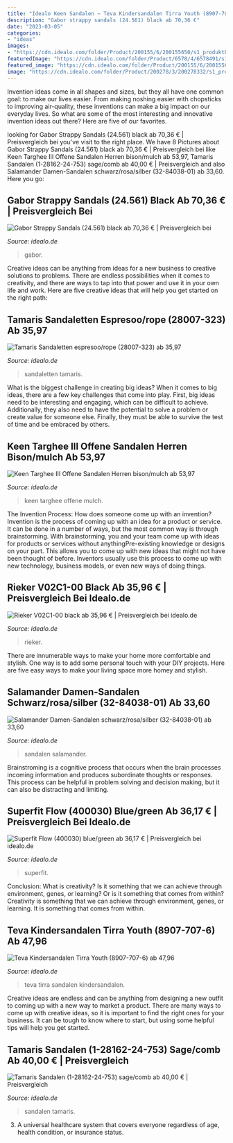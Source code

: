 ```yaml
---
title: "Idealo Keen Sandalen ~ Teva Kindersandalen Tirra Youth (8907-707-6) Ab 47,96"
description: "Gabor strappy sandals (24.561) black ab 70,36 €"
date: "2023-03-05"
categories:
- "ideas"
images:
- "https://cdn.idealo.com/folder/Product/200155/6/200155650/s1_produktbild_max_2/rieker-v02c1-00-black.jpg"
featuredImage: "https://cdn.idealo.com/folder/Product/6578/4/6578491/s1_produktbild_max_11/superfit-flow-400030-blue-green.jpg"
featured_image: "https://cdn.idealo.com/folder/Product/200155/6/200155650/s1_produktbild_max_2/rieker-v02c1-00-black.jpg"
image: "https://cdn.idealo.com/folder/Product/200278/3/200278332/s1_produktbild_max_3/keen-targhee-iii-offene-sandalen-herren-bison-mulch.jpg"
---
```



Invention ideas come in all shapes and sizes, but they all have one common goal: to make our lives easier. From making noshing easier with chopsticks to improving air-quality, these inventions can make a big impact on our everyday lives. So what are some of the most interesting and innovative invention ideas out there? Here are five of our favorites.

	

		
looking for Gabor Strappy Sandals (24.561) black ab 70,36 € | Preisvergleich bei you've visit to the right place. We have 8 Pictures about Gabor Strappy Sandals (24.561) black ab 70,36 € | Preisvergleich bei like Keen Targhee III Offene Sandalen Herren bison/mulch ab 53,97, Tamaris Sandalen (1-28162-24-753) sage/comb ab 40,00 € | Preisvergleich and also Salamander Damen-Sandalen schwarz/rosa/silber (32-84038-01) ab 33,60. Here you go:
		
    
## Gabor Strappy Sandals (24.561) Black Ab 70,36 € | Preisvergleich Bei

<img loading=lazy src="https://cdn.idealo.com/folder/Product/6585/4/6585441/s1_produktbild_max_10/gabor-strappy-sandals-24-561-black.jpg" onerror="this.onerror=null;this.src='https://tse1.mm.bing.net/th?id=OIP.hioN5ME5zH5ikgq7iWkQuAHaGS&amp;pid=15.1';" alt="Gabor Strappy Sandals (24.561) black ab 70,36 € | Preisvergleich bei">

_Source: idealo.de_

>gabor. 

	

Creative ideas can be anything from ideas for a new business to creative solutions to problems. There are endless possibilities when it comes to creativity, and there are ways to tap into that power and use it in your own life and work. Here are five creative ideas that will help you get started on the right path: 

    
## Tamaris Sandaletten Espresoo/rope (28007-323) Ab 35,97

<img loading=lazy src="https://cdn.idealo.com/folder/Product/200229/3/200229329/s1_produktbild_max_2/tamaris-sandaletten-espresoo-rope-28007-323.jpg" onerror="this.onerror=null;this.src='https://tse4.mm.bing.net/th?id=OIP.iVLFbnFlL1ju--pDlBYdcAHaDy&amp;pid=15.1';" alt="Tamaris Sandaletten espresoo/rope (28007-323) ab 35,97">

_Source: idealo.de_

>sandaletten tamaris. 

	

What is the biggest challenge in creating big ideas?
When it comes to big ideas, there are a few key challenges that come into play. First, big ideas need to be interesting and engaging, which can be difficult to achieve. Additionally, they also need to have the potential to solve a problem or create value for someone else. Finally, they must be able to survive the test of time and be embraced by others.

    
## Keen Targhee III Offene Sandalen Herren Bison/mulch Ab 53,97

<img loading=lazy src="https://cdn.idealo.com/folder/Product/200278/3/200278332/s1_produktbild_max_3/keen-targhee-iii-offene-sandalen-herren-bison-mulch.jpg" onerror="this.onerror=null;this.src='https://tse2.mm.bing.net/th?id=OIP.vTXxYV4uFFAWVHnCerCceQHaG9&amp;pid=15.1';" alt="Keen Targhee III Offene Sandalen Herren bison/mulch ab 53,97">

_Source: idealo.de_

>keen targhee offene mulch. 

	

The Invention Process: How does someone come up with an invention?
Invention is the process of coming up with an idea for a product or service. It can be done in a number of ways, but the most common way is through brainstorming. With brainstorming, you and your team come up with ideas for products or services without anythingPre-existing knowledge or designs on your part. This allows you to come up with new ideas that might not have been thought of before. Inventors usually use this process to come up with new technology, business models, or even new ways of doing things.

    
## Rieker V02C1-00 Black Ab 35,96 € | Preisvergleich Bei Idealo.de

<img loading=lazy src="https://cdn.idealo.com/folder/Product/200155/6/200155650/s1_produktbild_max_2/rieker-v02c1-00-black.jpg" onerror="this.onerror=null;this.src='https://tse1.mm.bing.net/th?id=OIP.Xq3mYA_gYxfQJFeQjQawZQHaDU&amp;pid=15.1';" alt="Rieker V02C1-00 black ab 35,96 € | Preisvergleich bei idealo.de">

_Source: idealo.de_

>rieker. 

	

There are innumerable ways to make your home more comfortable and stylish. One way is to add some personal touch with your DIY projects. Here are five easy ways to make your living space more homey and stylish.

    
## Salamander Damen-Sandalen Schwarz/rosa/silber (32-84038-01) Ab 33,60

<img loading=lazy src="https://cdn.idealo.com/folder/Product/200370/1/200370183/s1_produktbild_max_3/salamander-damen-sandalen-schwarz-rosa-silber-32-84038-01.jpg" onerror="this.onerror=null;this.src='https://tse2.mm.bing.net/th?id=OIP.Pd96RTuCc3pTZxydpzAoSgHaDw&amp;pid=15.1';" alt="Salamander Damen-Sandalen schwarz/rosa/silber (32-84038-01) ab 33,60">

_Source: idealo.de_

>sandalen salamander. 

	

Brainstroming is a cognitive process that occurs when the brain processes incoming information and produces subordinate thoughts or responses. This process can be helpful in problem solving and decision making, but it can also be distracting and limiting.

    
## Superfit Flow (400030) Blue/green Ab 36,17 € | Preisvergleich Bei Idealo.de

<img loading=lazy src="https://cdn.idealo.com/folder/Product/6578/4/6578491/s1_produktbild_max_11/superfit-flow-400030-blue-green.jpg" onerror="this.onerror=null;this.src='https://tse4.mm.bing.net/th?id=OIP.py3MahF3U1g5ABcsPleVzQHaE_&amp;pid=15.1';" alt="Superfit Flow (400030) blue/green ab 36,17 € | Preisvergleich bei idealo.de">

_Source: idealo.de_

>superfit. 

	

Conclusion: What is creativity? Is it something that we can achieve through environment, genes, or learning? Or is it something that comes from within?
Creativity is something that we can achieve through environment, genes, or learning. It is something that comes from within.

    
## Teva Kindersandalen Tirra Youth (8907-707-6) Ab 47,96

<img loading=lazy src="https://cdn.idealo.com/folder/Product/200602/9/200602936/s1_produktbild_max_2/teva-kindersandalen-tirra-youth-8907-707-6.jpg" onerror="this.onerror=null;this.src='https://tse4.mm.bing.net/th?id=OIP.tz25DQaK2ygs0ceGBj8hbgHaDV&amp;pid=15.1';" alt="Teva Kindersandalen Tirra Youth (8907-707-6) ab 47,96">

_Source: idealo.de_

>teva tirra sandalen kindersandalen. 

	

Creative ideas are endless and can be anything from designing a new outfit to coming up with a new way to market a product. There are many ways to come up with creative ideas, so it is important to find the right ones for your business. It can be tough to know where to start, but using some helpful tips will help you get started.

    
## Tamaris Sandalen (1-28162-24-753) Sage/comb Ab 40,00 € | Preisvergleich

<img loading=lazy src="https://cdn.idealo.com/folder/Product/200487/7/200487745/s1_produktbild_max/tamaris-sandalen-1-28162-24-753-sage-comb.jpg" onerror="this.onerror=null;this.src='https://tse3.mm.bing.net/th?id=OIP.CM5bFyglrmdAFnJq0HVGnAHaD9&amp;pid=15.1';" alt="Tamaris Sandalen (1-28162-24-753) sage/comb ab 40,00 € | Preisvergleich">

_Source: idealo.de_

>sandalen tamaris. 

	

3. A universal healthcare system that covers everyone regardless of age, health condition, or insurance status.

